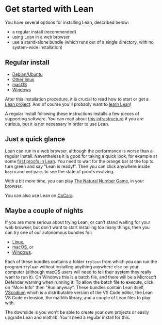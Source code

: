 # Get started with Lean

You have several options for installing Lean, described below:

* a regular install (recommended)
* using Lean in a web browser
* use a stand-alone bundle (which runs out of a single directory, with no system-wide installation)

## Regular install

* [Debian/Ubuntu](install/debian.html)
* [Other linux](install/linux.html)
* [macOS](install/macos.html)
* [Windows](install/windows.html)

After this installation procedure, it is crucial to read how to start or
get a [Lean project](install/project.html). And of course you'll
probably want to [learn Lean](learn.html)!

A regular install following these instructions installs a few pieces of supporting software.
You can read about [this infrastructure](toolchain.html) if you are
curious, but it is not necessary in order to use Lean.

## Just a quick glance

Lean can run in a web browser, although the performance is worse than a regular install.
Nevertheless it is good for taking a quick look, for example at some
[first proofs in Lean](https://leanprover-community.github.io/lean-web-editor/#url=https%3A%2F%2Fraw.githubusercontent.com%2Fleanprover-community%2Ftutorials%2Fmaster%2Fsrc%2Fexercises%2F00_first_proofs.lean).
You need to wait for the orange bar at the top to turn green and say
"Lean is ready!". Then you can click anywhere inside `begin` and `end`
pairs to see the state of proofs evolving.

With a bit more time, you can play
[The Natural Number Game](https://www.ma.imperial.ac.uk/~buzzard/xena/natural_number_game/),
in your browser.

You can also use Lean on [CoCalc](https://cocalc.com/).

## Maybe a couple of nights

If you are more serious about trying Lean, or can't stand waiting for
your web browser, but don't want to start installing too many things,
then you can try one of our autonomous bundles for:
- [Linux](https://oleanstorage.azureedge.net/releases/bundles/trylean_linux.tar.gz),
- [macOS](https://oleanstorage.azureedge.net/releases/bundles/trylean_darwin.tar.gz), or
- [Windows](https://oleanstorage.azureedge.net/releases/bundles/trylean_windows.zip).

Each of these bundles contains a folder `trylean` from which you can run
the program `trylean` without installing anything anywhere else on your
computer (although macOS users will need to tell their system
they really want to run it). On Windows this is a batch file, and there will be a Microsoft 
Defender warning when running it. To allow the batch file to execute, click on "More Info" 
then "Run anyway". These bundles contain Lean itself,
[VScodium](https://vscodium.com/)
which is a distributable version of the VS Code editor, the Lean VS Code extension,
the mathlib library, and a couple of Lean files to play with.

The downside is you won't be able to create your own projects or easily
upgrade Lean and mathlib. You'll need a regular install for this.

